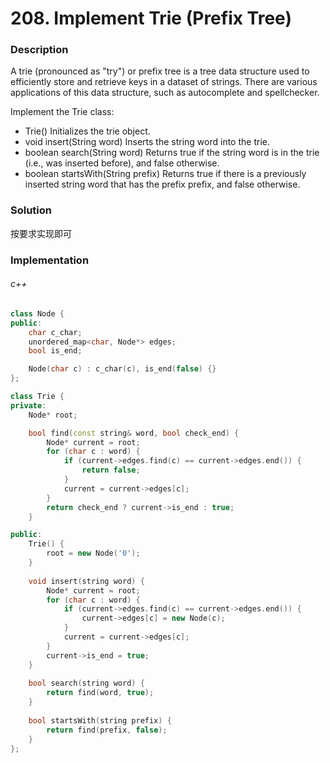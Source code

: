# 208. Implement Trie (Prefix Tree)

### Description

A trie (pronounced as "try") or prefix tree is a tree data structure used to efficiently store and retrieve keys in a dataset of strings. There are various applications of this data structure, such as autocomplete and spellchecker.

Implement the Trie class:

- Trie() Initializes the trie object.
- void insert(String word) Inserts the string word into the trie.
- boolean search(String word) Returns true if the string word is in the trie (i.e., was inserted before), and false otherwise.
- boolean startsWith(String prefix) Returns true if there is a previously inserted string word that has the prefix prefix, and false otherwise.

### Solution

按要求实现即可

### Implementation

###### c++

```c++
class Node {
public:
    char c_char;
    unordered_map<char, Node*> edges;
    bool is_end;

    Node(char c) : c_char(c), is_end(false) {}
};

class Trie {
private:
    Node* root;

    bool find(const string& word, bool check_end) {
        Node* current = root;
        for (char c : word) {
            if (current->edges.find(c) == current->edges.end()) {
                return false;
            }
            current = current->edges[c];
        }
        return check_end ? current->is_end : true;
    }

public:
    Trie() {
        root = new Node('0');
    }
    
    void insert(string word) {
        Node* current = root;
        for (char c : word) {
            if (current->edges.find(c) == current->edges.end()) {
                current->edges[c] = new Node(c);
            }
            current = current->edges[c];
        }
        current->is_end = true;
    }
    
    bool search(string word) {
        return find(word, true);
    }
    
    bool startsWith(string prefix) {
        return find(prefix, false);
    }
};
```
